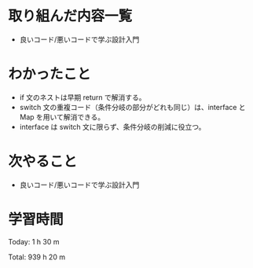 # 取り組んだ内容一覧
- 良いコード/悪いコードで学ぶ設計入門

# わかったこと
- if 文のネストは早期 return で解消する。
- switch 文の重複コード（条件分岐の部分がどれも同じ）は、interface と Map を用いて解消できる。
- interface は switch 文に限らず、条件分岐の削減に役立つ。

# 次やること
- 良いコード/悪いコードで学ぶ設計入門

# 学習時間
Today: 1 h 30 m

Total: 939 h 20 m
